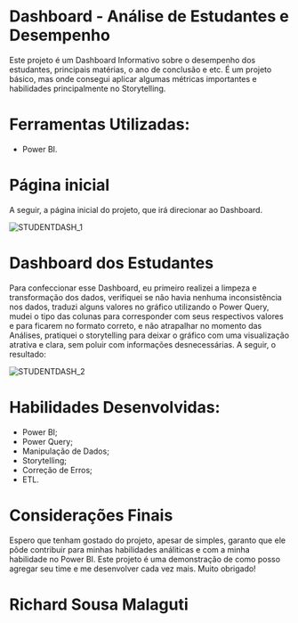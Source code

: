 # Dashboard - Análise de Estudantes e Desempenho

Este projeto é um Dashboard Informativo sobre o desempenho dos estudantes, principais matérias, o ano de conclusão e etc. É um projeto básico, mas onde consegui aplicar
algumas métricas importantes e habilidades principalmente no Storytelling.

# Ferramentas Utilizadas:

- Power BI.

# Página inicial

A seguir, a página inicial do projeto, que irá direcionar ao Dashboard.

![STUDENTDASH_1](https://github.com/user-attachments/assets/8c1dfca6-706d-4dc0-9b68-9ddeac1da09a)

# Dashboard dos Estudantes

Para confeccionar esse Dashboard, eu primeiro realizei a limpeza e transformação dos dados, verifiquei se não havia nenhuma inconsistência nos dados, 
traduzi alguns valores no gráfico utilizando o Power Query, mudei o tipo das colunas para corresponder com seus respectivos valores e para ficarem no 
formato correto, e não atrapalhar no momento das Análises, pratiquei o storytelling para deixar o gráfico com uma visualização atrativa e clara, sem 
poluir com informações desnecessárias. A seguir, o resultado:

![STUDENTDASH_2](https://github.com/user-attachments/assets/cf7a8370-7d05-4850-bf78-478744367cc6)

# Habilidades Desenvolvidas:

- Power BI;
- Power Query;
- Manipulação de Dados;
- Storytelling;
- Correção de Erros;
- ETL.

# Considerações Finais

Espero que tenham gostado do projeto, apesar de simples, garanto que ele pôde contribuir para minhas habilidades análiticas e com a minha habilidade no Power BI. Este projeto é
uma demonstração de como posso agregar seu time e me desenvolver cada vez mais. Muito obrigado!

# Richard Sousa Malaguti
